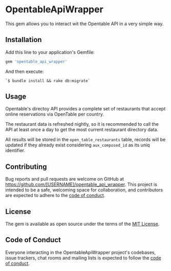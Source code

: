 # OpentableApiWrapper

This gem allows you to interact wit the Opentable API in a very simple way.

## Installation

Add this line to your application's Gemfile:

```ruby
gem 'opentable_api_wrapper'
```

And then execute:

    `$ bundle install && rake db:migrate`


## Usage

Opentable's directoy API provides a complete set of restaurants that accept online reservations via OpenTable per country. 

The restaurant data is refreshed nightly, so it is recommended to call the API at least once a day to get the most current restaurant directory data.

All results will be stored in the `open_table_restaurants` table, records will be updated if they already exist considering `aux_composed_id` as its uniq identifier.

## Contributing

Bug reports and pull requests are welcome on GitHub at https://github.com/[USERNAME]/opentable_api_wrapper. This project is intended to be a safe, welcoming space for collaboration, and contributors are expected to adhere to the [code of conduct](https://github.com/[USERNAME]/opentable_api_wrapper/blob/master/CODE_OF_CONDUCT.md).

## License

The gem is available as open source under the terms of the [MIT License](https://opensource.org/licenses/MIT).

## Code of Conduct

Everyone interacting in the OpentableApiWrapper project's codebases, issue trackers, chat rooms and mailing lists is expected to follow the [code of conduct](https://github.com/[USERNAME]/opentable_api_wrapper/blob/master/CODE_OF_CONDUCT.md).
